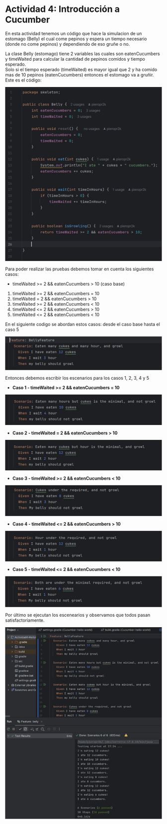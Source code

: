 # Actividad 4: Introducción a Cucumber

En esta actividad tenemos un código que hace la simulacion de un estomago (Belly) el cual come pepinos y espera un tiempo necesario (donde no come pepinos) y dependiendo de eso gruñe o no.

La clase Belly (estomago) tiene 2 variables las cuales son eatenCucumbers y timeWaited para calcular la cantidad de pepinos comidos y tiempo esperado. <br/>
Solo si el tiempo esperado (timeWaited) es mayor igual que 2 y ha comido mas de 10 pepinos (eatenCucumbers) entonces el estomago va a gruñir. Este es el código:

![](img/belly_class.png)

Para poder realizar las pruebas debemos tomar en cuenta los siguientes casos:

- timeWaited >= 2 && eatenCucumbers > 10 (caso base)
1. timeWaited >= 2 && eatenCucumbers = 10 
2. timeWaited = 2 && eatenCucumbers > 10 
3. timeWaited >= 2 && eatenCucumbers < 10
4. timeWaited <= 2 && eatenCucumbers > 10
5. timeWaited <= 2 && eatenCucumbers < 10

En el siguiente codigo se abordan estos casos: desde el caso base hasta el caso 5

![](img/base_scenario.png)

Entonces debemos escribir los escenarios para los casos 1, 2, 3, 4 y 5

- **Caso 1 - timeWaited >= 2 && eatenCucumbers = 10**

![](img/scenario2.png)

- **Caso 2 - timeWaited = 2 && eatenCucumbers > 10**

![](img/scenario3.png)

- **Caso 3 - timeWaited >= 2 && eatenCucumbers < 10**

![](img/scenario4.png)

- **Caso 4 - timeWaited <= 2 && eatenCucumbers > 10**

![](img/scenario5.png)

- **Caso 5 - timeWaited <= 2 && eatenCucumbers < 10**

![](img/scenario6.png)

Por último se ejecutan los escenearios y observamos que todos pasan satisfactoriamente.

![](img/outputs.png)


